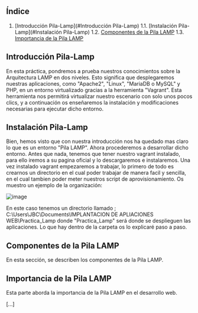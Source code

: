 ## Índice

1. [Introducción Pila-Lamp](#Introducción Pila-Lamp)
   1.1. [Instalación Pila-Lamp](#Instalación Pila-Lamp)
   1.2. [Componentes de la Pila LAMP](#componentes-de-la-pila-lamp)
   1.3. [Importancia de la Pila LAMP](#importancia-de-la-pila-lamp)



## Introducción Pila-Lamp

En esta práctica, pondremos a prueba nuestros conocimientos sobre la Arquitectura LAMP en dos niveles. Esto significa que desplegaremos nuestras aplicaciones, como "Apache2", "Linux", "MariaDB o MySQL" y PHP, en un entorno virtualizado gracias a la herramienta "Vagrant". Esta herramienta nos permitirá virtualizar nuestro escenario con solo unos pocos clics, y a continuación os enseñaremos la instalación y modificaciones necesarias para ejecutar dicho entorno.


## Instalación Pila-Lamp

Bien, hemos visto que con nuestra introducción nos ha quedado mas claro lo que es un entorno "Pila LAMP". Ahora procederemos a desarrollar dicho entorno. 
Antes que nada, tenemos que tener nuestro vagrant instalado, para ello iremos a su pagina oficial y lo descargaremos e instalaremos.
Una vez instalado vagrant empezaremos a trabajar, lo primero de todo es crearnos un directorio en el cual poder trabajar de manera facil y sencilla, en el cual tambien poder meter nuestros script de aprovisionamiento. 
Os muestro un ejemplo de la organización:

![image](https://github.com/JBC1994/Practica_Lamp_DosNiveles_Joaquin_Blanco_Contreras/assets/120668110/606ffe90-2fc2-4605-9c22-6c2971e791be)

En este caso tenemos un directorio llamado ; C:\Users\JBC\Documents\IMPLANTACION DE APLIACIONES WEB\Practica_Lamp donde "Practica_Lamp" será donde se desplieguen las aplicaciones. Lo que hay dentro de la carpeta os lo explicaré paso a paso. 



## Componentes de la Pila LAMP

En esta sección, se describen los componentes de la Pila LAMP.

## Importancia de la Pila LAMP

Esta parte aborda la importancia de la Pila LAMP en el desarrollo web.

[...]
